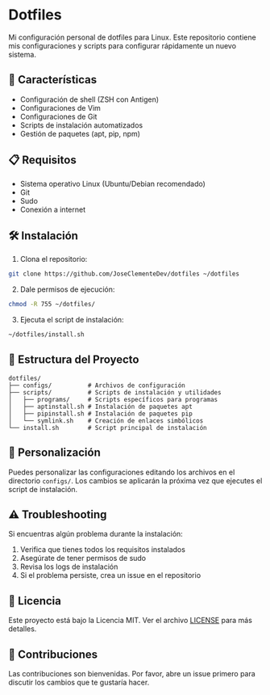 # Dotfiles

Mi configuración personal de dotfiles para Linux. Este repositorio contiene mis configuraciones y scripts para configurar rápidamente un nuevo sistema.

## 🚀 Características

- Configuración de shell (ZSH con Antigen)
- Configuraciones de Vim
- Configuraciones de Git
- Scripts de instalación automatizados
- Gestión de paquetes (apt, pip, npm)

## 📋 Requisitos

- Sistema operativo Linux (Ubuntu/Debian recomendado)
- Git
- Sudo
- Conexión a internet

## 🛠️ Instalación

1. Clona el repositorio:
```bash
git clone https://github.com/JoseClementeDev/dotfiles ~/dotfiles
```

2. Dale permisos de ejecución:
```bash
chmod -R 755 ~/dotfiles/
```

3. Ejecuta el script de instalación:
```bash
~/dotfiles/install.sh
```

## 📁 Estructura del Proyecto

```
dotfiles/
├── configs/          # Archivos de configuración
├── scripts/          # Scripts de instalación y utilidades
│   ├── programs/     # Scripts específicos para programas
│   ├── aptinstall.sh # Instalación de paquetes apt
│   ├── pipinstall.sh # Instalación de paquetes pip
│   └── symlink.sh    # Creación de enlaces simbólicos
└── install.sh        # Script principal de instalación
```

## 🔧 Personalización

Puedes personalizar las configuraciones editando los archivos en el directorio `configs/`. Los cambios se aplicarán la próxima vez que ejecutes el script de instalación.

## ⚠️ Troubleshooting

Si encuentras algún problema durante la instalación:

1. Verifica que tienes todos los requisitos instalados
2. Asegúrate de tener permisos de sudo
3. Revisa los logs de instalación
4. Si el problema persiste, crea un issue en el repositorio

## 📝 Licencia

Este proyecto está bajo la Licencia MIT. Ver el archivo [LICENSE](LICENSE) para más detalles.

## 🤝 Contribuciones

Las contribuciones son bienvenidas. Por favor, abre un issue primero para discutir los cambios que te gustaría hacer.
